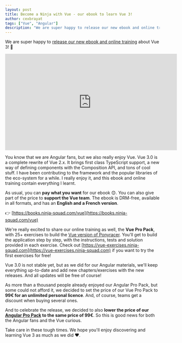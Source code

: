 ```yaml
---
layout: post
title: Become a Ninja with Vue - our ebook to learn Vue 3!
author: cexbrayat
tags: ["Vue", "Angular"]
description: "We are super happy to release our new ebook and online training about Vue 3!"
---
```


We are super happy to [release our new ebook and online training](https://twitter.com/cedric_exbrayat/status/1259845862014029826) about Vue 3!  🚀

<div class="video-wrapper">
    <iframe width="560" height="315" frameborder="0" allowfullscreen
    src="https://www.youtube.com/embed/5kJSxJ0wqZc"></iframe>
</div>


You know that we are Angular fans, but we also really enjoy Vue. Vue 3.0 is a complete rewrite of Vue 2.x. It brings first class TypeScript support, a new way of defining components with the Composition API, and tons of cool stuff. I have been contributing to the framework and the popular libraries of the eco-system for a while. I really enjoy it, and this ebook and online training contain everything I learnt.

As usual, you can **pay what you want** for our ebook 😊. You can also give part of the price to **support the Vue team**. The ebook is DRM-free, available in all formats, and has an **English and a French version**.

👉 [https://books.ninja-squad.com/vue](https://books.ninja-squad.com/vue)



We're really excited to share our online training as well, the **Vue Pro Pack**, with 25+ exercises to build the [Vue version of Ponyracer](https://vue-ponyracer.ninja-squad.com). You'll get to build the application step by step, with the instructions, tests and solution provided in each exercise. Check out [https://vue-exercises.ninja-squad.com](https://vue-exercises.ninja-squad.com) if you want to try the first exercises for free!

Vue 3.0 is not stable yet, but as we did for our Angular materials, we'll keep everything up-to-date and add new chapters/exercises with the new releases. And all updates will be free of course!

As more than a thousand people already enjoyed our Angular Pro Pack, but some could not afford it, we decided to set the price of our Vue Pro Pack to **99€ for an unlimited personal licence**. And, of course, teams get a discount when buying several ones.

And to celebrate the release, we decided to also **lower the price of our [Angular Pro Pack](https://books.ninja-squad.com/angular) to the same price of 99€**. So this is good news for both the Angular fans and the Vue curious.

Take care in these tough times. We hope you'll enjoy discovering and learning Vue 3 as much as we did ❤️.


